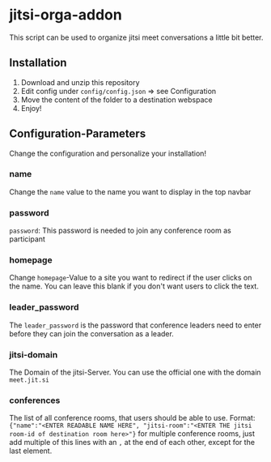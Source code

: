 # jitsi-orga-addon
This script can be used to organize jitsi meet conversations a little bit better.

## Installation
1. Download and unzip this repository
2. Edit config under `config/config.json` => see Configuration
3. Move the content of the folder to a destination webspace
4. Enjoy!

## Configuration-Parameters
Change the configuration and personalize your installation!

### name
Change the `name` value to the name you want to display in the top navbar

### password
`password`: This password is needed to join any conference room as participant

### homepage
Change `homepage`-Value to a site you want to redirect if the user clicks on the name. You can leave this blank if you don't want users to click the text.

### leader_password
The `leader_password` is the password that conference leaders need to enter before they can join the conversation as a leader.

### jitsi-domain
The Domain of the jitsi-Server. You can use the official one with the domain `meet.jit.si`

### conferences
The list of all conference rooms, that users should be able to use.
Format:
`{"name":"<ENTER READABLE NAME HERE", "jitsi-room":"<ENTER THE jitsi room-id of destination room here>"}`
for multiple conference rooms, just add multiple of this lines with an `,` at the end of each other, except for the last element.
